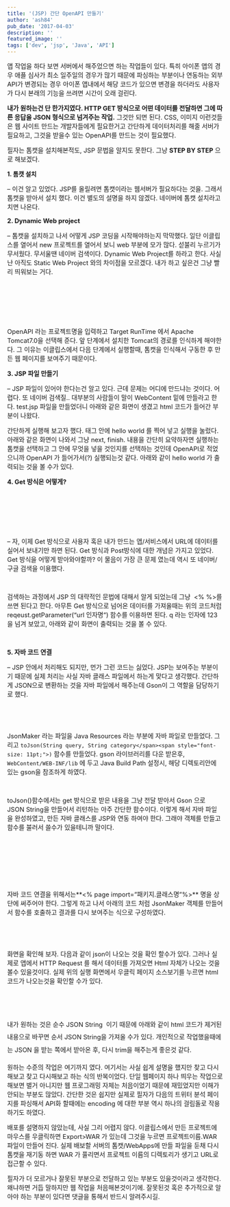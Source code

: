 ```yaml
---
title: '(JSP) 간단 OpenAPI 만들기'
author: 'ash84'
pub_date: '2017-04-03'
description: ''
featured_image: ''
tags: ['dev', 'jsp', 'Java', 'API']
---
```



<span style="font-size: 11pt;">앱 작업을 하다 보면 서버에서 해주었으면 하는 작업들이 있다. 특히 아이폰 앱의 경우 애플 심사가 최소 일주일의 경우가 많기 때문에 파싱하는 부분이나 연동하는 외부 API가 변경되는 경우 아이폰 앱내에서 해당 코드가 있으면 변경을 하더라도 사용자가 다시 본래의 기능을 쓰려면 시간이 오래 걸린다. </span>

<span style="font-size: 11pt;">**내가 원하는건 단 한가지였다. HTTP GET 방식으로 어떤 데이터를 전달하면 그에 따른 응답을 JSON 형식으로 넘겨주는 작업.** 그것만 되면 된다. CSS, 이미지 이런것들은 웹 사이트 만드는 개발자들에게 필요한거고 간단하게 데이터처리를 해줄 서버가 필요하고, 그것을 받을수 있는 OpenAPI를 만드는 것이 필요했다. </span>

<span style="font-size: 11pt;">필자는 톰캣을 설치해본적도, JSP 문법을 알지도 못한다. 그냥 **STEP BY STEP** 으로 해보겠다. </span>

**1. 톰캣 설치**

<span style="font-size: 11pt;">– 이건 알고 있었다. JSP를 올릴려면 톰캣이라는 웹서버가 필요하다는 것을. 그래서 톰캣을 받아서 설치 했다. 이건 별도의 설명을 하지 않겠다. 네이버에 톰캣 설치라고 치면 나온다. </span>

**<span style="font-size: 11pt;">2. Dynamic W</span><span style="font-size: 11pt;">eb project</span>**

<span style="font-size: 11pt;">– 톰캣을 설치하고 나서 어떻게 JSP 코딩을 시작해야하는지 막막했다. 일단 이클립스를 열어서 new 프로젝트를 열어서 보니 web 부분에 모가 많다. 섣불리 누르기가 무서웠다. 무서울땐 네이버 검색이다. Dynamic Web Project를 하라고 한다. 사실 난 아직도 Static Web Project 와의 차이점을 모르겠다. 내가 하고 싶은건 그냥 빨리 띄워보는 거다. </span>

<script async src="//pagead2.googlesyndication.com/pagead/js/adsbygoogle.js"></script>
<!-- 페이지내_긴_배너 -->
<ins class="adsbygoogle"
     style="display:inline-block;width:728px;height:90px"
     data-ad-client="ca-pub-8699046198561974"
     data-ad-slot="5480877276"></ins>
<script>
(adsbygoogle = window.adsbygoogle || []).push({});
</script>

<span style="font-size: 11pt;">OpenAPI 라는 프로젝트명을 입력하고 Target</span><span style="font-size: 11pt;"> RunTime 에서 Apache Tomcat7.0을 선택해 준다. 앞 단계에서 설치한 Tomcat의 경로를 인식하게 해야한다. 그 이유는 이클립스에서 다음 단계에서 실행할때, 톰캣을 인식해서 구동한 후 만든 웹 페이지를 보여주기 때문이다. </span>

<span style="font-size: 11pt;">**3. JSP 파일 만들기**</span>

<span style="font-size: 11pt;">– JSP 파일이 있어야 한다는건 알고 있다. 근데 문제는 어디에 만드냐는 것이다. 어렵다. 또 네이버 검색질.. 대부분의 사람들이 말이 WebContent 밑에 만들라고 한다. test.jsp 파일을 만들었더니 아래와 같은 화면이 생겼고 html 코드가 들어간 부분이 나왔다. </span>


<span style="font-size: 11pt;">간단하게 실행해 보고자 했다.  태그 안에 hello world 를 찍어 넣고 실행을 눌렀다. 아래와 같은 화면이 나와서 그냥 next, finish. 내용을 간단히 요약하자면 실행하는 톰캣을 선택하고 그 안에 무엇을 넣을 것인지를 선택하는 것인데 OpenAPI로 적었으니까 OpenAPI 가 들어가서(?) 실행되는것 같다. 아래와 같이 hello world 가 출력되는 것을 볼 수가 있다. </span>

<span style="font-size: 11pt;">**4. Get 방식은 어떻게?**</span>

<script async src="//pagead2.googlesyndication.com/pagead/js/adsbygoogle.js"></script>
<!-- 페이지내_긴_배너 -->
<ins class="adsbygoogle"
     style="display:inline-block;width:728px;height:90px"
     data-ad-client="ca-pub-8699046198561974"
     data-ad-slot="5480877276"></ins>
<script>
(adsbygoogle = window.adsbygoogle || []).push({});
</script>

<span style="font-size: 11pt;">– 자, 이제 Get 방식으로 사용자 혹은 내가 만드는 앱/서비스에서 URL에 데이터를 실어서 보내기만 하면 된다. </span><span style="font-size: 11pt;">Get 방식과 Post방식에 대한 개념은 가지고 있었다. Get 방식을 어떻게 받아와야할까? 이 물음이 가장 큰 문제 였는데 역시 또 네이버/구글 검색을 이용했다. </span>

<script src="https://gist.github.com/AhnSeongHyun/5083039.js"></script>

 

<span style="font-size: 11pt;">검색하는 과정에서 JSP 의 대략적인 문법에 대해서 알게 되었는데 그냥  <% %>를 쓰면 된다고 한다. 아무튼 Get 방식으로 넘어온 데이터를 가져올때는 위의 코드처럼 reqeust.getParameter(“url 인자명”) 함수를 이용하면 된다. q 라는 인자에 123을 넘겨 보았고, 아래와 같이 화면이 출력되는 것을 볼 수 있다. </span>

 

<span style="font-size: 11pt;">**5. 자바 코드 연결**</span>

<span style="font-size: 11pt;">– JSP 안에서 처리해도 되지만, 먼가 그런 코드는 싫었다. JSP는 보여주는 부분이기 때문에 실제 처리는 사실 자바 클래스 파일에서 하는게 맞다고 생각했다. 간단하게 JSON으로 변환하는 것을 자바 파일에서 해주는데 Gson이 그 역할을 담당하기로 했다. </span>

 

 

<span style="font-size: 11pt;">JsonMaker 라는 파일을 Java Resources 라는 부분에 자바 파일로 만들었다. 그리고 ```toJson(String query, String category</span><span style="font-size: 11pt;">)``` 함수를 만들었다. gson 라이브러리를 다운 받은후, ```WebContent/WEB-INF/lib``` 에 두고 Java Build Path 설정시, 해당 디렉토리안에 있는 gson을 참조하게 하였다. </span>

 

<span style="font-size: 11pt;">toJson()함수에서는 get 방식으로 받은 내용을 그냥 전달 받아서 Gson 으로 JSON String을 만들어서 리턴하는 아주 간단한 함수이다. 이렇게 해서 자바 파일을 완성하였고, 만든 자바 클래스를 JSP와 연동 하여야 한다. 그래야 객체를 만들고 함수를 불러서 쓸수가 있을테니까 말이다. </span>
<br/><br/>

<script async src="//pagead2.googlesyndication.com/pagead/js/adsbygoogle.js"></script>
<!-- 페이지내_긴_배너 -->
<ins class="adsbygoogle"
     style="display:inline-block;width:728px;height:90px"
     data-ad-client="ca-pub-8699046198561974"
     data-ad-slot="5480877276"></ins>
<script>
(adsbygoogle = window.adsbygoogle || []).push({});
</script>


<span style="font-size: 11pt;">자바 코드 연결을 위해서는**<% page import=”패키지.클래스명”%>** 명을 상단에 써주어야 한다. 그렇게 하고 나서 아래의 코드 처럼 JsonMaker 객체를 만들어서 함수를 호출하고 결과를 다시 보여주는 식으로 구성하였다. </span>

 

<script src="https://gist.github.com/AhnSeongHyun/5083063.js"></script>

 

<script src="https://gist.github.com/AhnSeongHyun/5083057.js"></script>

<span style="font-size: 11pt;">화면을 확인해 보자. 다음과 같이 json이 나오는 것을 확인 할수가 있다. 그러나 실제로 앱에서 HTTP Request 를 해서 데이터를 가져오면 Html 자체가 나오는 것을 볼수 있을것이다. 실제 위의 실행 화면에서 우클릭 페이지 소스보기를 누르면 html 코드가 나오는것을 확인할 수가 있다. </span>

<span style="font-size: 11pt;"> </span>

<span style="font-size: 11pt;"> </span>

<span style="font-size: 11pt; line-height: 2;">내가 원하는 것은 순수 JSON String  이기 때문에 아래와 같이 html 코드가 제거된 내용으로 바꾸면 순서 JSON String을 가져올 수가 있다. 개인적으로 작업했을때에는 JSON 을 받는 쪽에서 받아온 후, 다시 trim을 해주는게 좋은것 같다.</span>

<span style="font-size: 11pt;">원하는 수준의 작업은 여기까지 였다. 여기서는 사실 쉽게 설명을 했지만 찾고 다시 해보고 찾고 다시해보고 하는 식의 반복이었다. 단일 웹페이지 하나 띄우는 작업으로 해보면 별거 아니지만 웹 프로그래밍 자체는 처음이었기 때문에 재밌었지만 이해가 안되는 부분도 많았다. 간단한 것은 쉽지만 실제로 필자가 다음의 트위터 분석 페이지를 파싱해서 API화 할때에는 encoding 에 대한 부분 역시 하나의 걸림돌로 작용하기도 하였다. </span>

<span style="font-size: 11pt;">배포를 설명하지 않았는데, 사실 그리 어렵지 않다. 이클립스에서 만든 프로젝트에 마우스를 우클릭하면 Export>WAR 가 있는데 그것을 누르면 프로젝트이름.WAR 파일이 만들어 진다. 실제 배보할 서버의 톰캣/WebApps에 만들 파일을 둔채 다시 톰캣을 재기동 하면 WAR 가 풀리면서 프로젝트 이름의 디렉토리가 생기고 URL로 접근할 수 있다. </span>

<span style="font-size: 11pt;">필자가 더 모르거나 잘못된 부분으로 전달하고 있는 부분도 있을것이라고 생각한다. 왜냐하면 거듭 말하지만 웹 작업을 처음해본것이기에. 잘못된것 혹은 추가적으로 알아야 하는 부분이 있다면 댓글을 통해서 반드시 알려주시길. </span>



